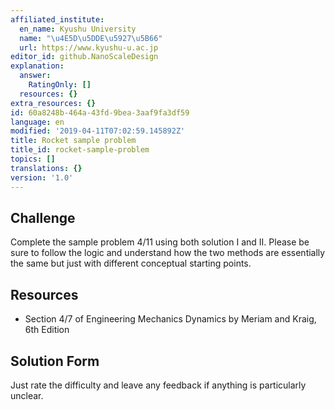 ```yaml
---
affiliated_institute:
  en_name: Kyushu University
  name: "\u4E5D\u5DDE\u5927\u5B66"
  url: https://www.kyushu-u.ac.jp
editor_id: github.NanoScaleDesign
explanation:
  answer:
    RatingOnly: []
  resources: {}
extra_resources: {}
id: 60a8248b-464a-43fd-9bea-3aaf9fa3df59
language: en
modified: '2019-04-11T07:02:59.145892Z'
title: Rocket sample problem
title_id: rocket-sample-problem
topics: []
translations: {}
version: '1.0'
---
```


## Challenge
Complete the sample problem 4/11 using both solution I and II. Please be sure to follow the logic and understand how the two methods are essentially the same but just with different conceptual starting points.


## Resources
- Section 4/7 of Engineering Mechanics Dynamics by Meriam and Kraig, 6th Edition


## Solution Form
Just rate the difficulty and leave any feedback if anything is particularly unclear.
